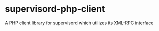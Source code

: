supervisord-php-client
======================

A PHP client library for supervisord which utilizes its XML-RPC interface